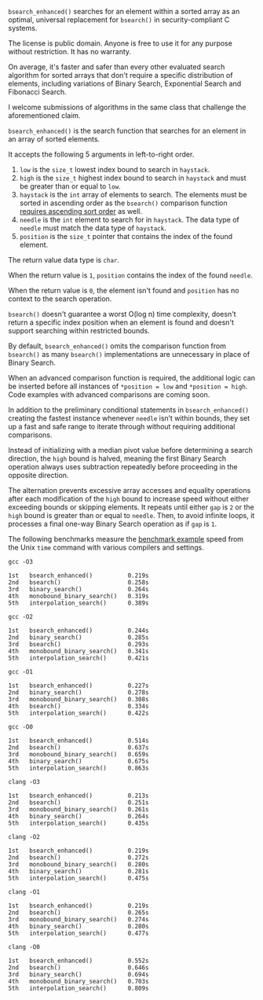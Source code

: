 `bsearch_enhanced()` searches for an element within a sorted array as an optimal, universal replacement for `bsearch()` in security-compliant C systems.

The license is public domain. Anyone is free to use it for any purpose without restriction. It has no warranty.

On average, it's faster and safer than every other evaluated search algorithm for sorted arrays that don't require a specific distribution of elements, including variations of Binary Search, Exponential Search and Fibonacci Search.

I welcome submissions of algorithms in the same class that challenge the aforementioned claim.

`bsearch_enhanced()` is the search function that searches for an element in an array of sorted elements.

It accepts the following 5 arguments in left-to-right order.

1. `low` is the `size_t` lowest index bound to search in `haystack`.
2. `high` is the `size_t` highest index bound to search in `haystack` and must be greater than or equal to `low`.
3. `haystack` is the `int` array of elements to search. The elements must be sorted in ascending order as the `bsearch()` comparison function [requires ascending sort order](https://www.ibm.com/docs/en/zos/3.1.0?topic=functions-bsearch-search-arrays) as well.
4. `needle` is the `int` element to search for in `haystack`. The data type of `needle` must match the data type of `haystack`.
5. `position` is the `size_t` pointer that contains the index of the found element.

The return value data type is `char`.

When the return value is `1`, `position` contains the index of the found `needle`.

When the return value is `0`, the element isn't found and `position` has no context to the search operation.

`bsearch()` doesn't guarantee a worst O(log n) time complexity, doesn't return a specific index position when an element is found and doesn't support searching within restricted bounds.

By default, `bsearch_enhanced()` omits the comparison function from `bsearch()` as many `bsearch()` implementations are unnecessary in place of Binary Search.

When an advanced comparison function is required, the additional logic can be inserted before all instances of `*position = low` and `*position = high`. Code examples with advanced comparisons are coming soon.

In addition to the preliminary conditional statements in `bsearch_enhanced()` creating the fastest instance whenever `needle` isn’t within bounds, they set up a fast and safe range to iterate through without requiring additional comparisons.

Instead of initializing with a median pivot value before determining a search direction, the `high` bound is halved, meaning the first Binary Search operation always uses subtraction repeatedly before proceeding in the opposite direction.

The alternation prevents excessive array accesses and equality operations after each modification of the `high` bound to increase speed without either exceeding bounds or skipping elements.
It repeats until either `gap` is `2` or the `high` bound is greater than or equal to `needle`. Then, to avoid infinite loops, it processes a final one-way Binary Search operation as if `gap` is `1`.

The following benchmarks measure the [benchmark example](https://github.com/wstaffordp/bsearch-enhanced/blob/master/examples/benchmark.c) speed from the Unix `time` command with various compilers and settings.

```
gcc -O3

1st   bsearch_enhanced()          0.219s
2nd   bsearch()                   0.258s
3rd   binary_search()             0.264s
4th   monobound_binary_search()   0.319s
5th   interpolation_search()      0.389s
```

```
gcc -O2

1st   bsearch_enhanced()          0.244s
2nd   binary_search()             0.285s
3rd   bsearch()                   0.293s
4th   monobound_binary_search()   0.341s
5th   interpolation_search()      0.421s
```

```
gcc -O1

1st   bsearch_enhanced()          0.227s
2nd   binary_search()             0.278s
3rd   monobound_binary_search()   0.308s
4th   bsearch()                   0.334s
5th   interpolation_search()      0.422s
```

```
gcc -O0

1st   bsearch_enhanced()          0.514s
2nd   bsearch()                   0.637s
3rd   monobound_binary_search()   0.659s
4th   binary_search()             0.675s
5th   interpolation_search()      0.863s
```

```
clang -O3

1st   bsearch_enhanced()          0.213s
2nd   bsearch()                   0.251s
3rd   monobound_binary_search()   0.261s
4th   binary_search()             0.264s
5th   interpolation_search()      0.435s
```

```
clang -O2

1st   bsearch_enhanced()          0.219s
2nd   bsearch()                   0.272s
3rd   monobound_binary_search()   0.280s
4th   binary_search()             0.281s
5th   interpolation_search()      0.475s
```

```
clang -O1

1st   bsearch_enhanced()          0.219s
2nd   bsearch()                   0.265s
3rd   monobound_binary_search()   0.274s
4th   binary_search()             0.280s
5th   interpolation_search()      0.477s
```

```
clang -O0

1st   bsearch_enhanced()          0.552s
2nd   bsearch()                   0.646s
3rd   binary_search()             0.694s
4th   monobound_binary_search()   0.703s
5th   interpolation_search()      0.809s
```
